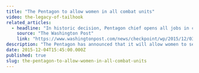 ```yaml
---
title: "The Pentagon to allow women in all combat units"
video: the-legacy-of-tailhook
related_articles:
  - headline: "In historic decision, Pentagon chief opens all jobs in combat units to women"
    source: "The Washington Post"
    link: "https://www.washingtonpost.com/news/checkpoint/wp/2015/12/03/pentagon-chief-to-announce-how-womens-roles-in-the-military-will-expand/"
description: "The Pentagon has announced that it will allow women to serve in all combat units. We've come a long way from the days of Tailhook. Or have we?"
date: 2015-12-04T15:45:00.000Z
published: true
slug: the-pentagon-to-allow-women-in-all-combat-units
---
```


